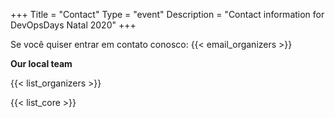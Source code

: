 +++
Title = "Contact"
Type = "event"
Description = "Contact information for DevOpsDays Natal 2020"
+++

Se você quiser entrar em contato conosco: {{< email_organizers >}}

**Our local team**

{{< list_organizers >}}

{{< list_core >}}
